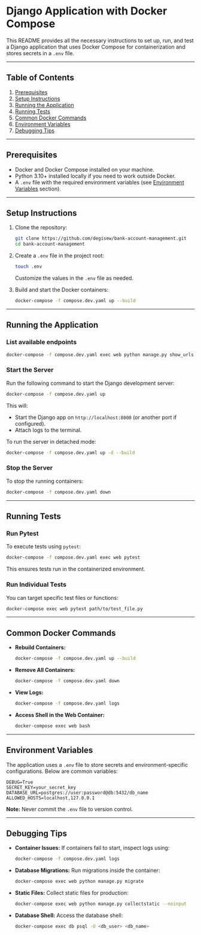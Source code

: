 # Django Application with Docker Compose

This README provides all the necessary instructions to set up, run, and test a Django application that uses Docker Compose for containerization and stores secrets in a `.env` file.

---

## Table of Contents
1. [Prerequisites](#prerequisites)
2. [Setup Instructions](#setup-instructions)
3. [Running the Application](#running-the-application)
4. [Running Tests](#running-tests)
5. [Common Docker Commands](#common-docker-commands)
6. [Environment Variables](#environment-variables)
7. [Debugging Tips](#debugging-tips)

---

## Prerequisites

- Docker and Docker Compose installed on your machine.
- Python 3.10+ installed locally if you need to work outside Docker.
- A `.env` file with the required environment variables (see [Environment Variables](#environment-variables) section).

---

## Setup Instructions

1. Clone the repository:
   ```bash
   git clone https://github.com/degisew/bank-account-management.git
   cd bank-account-management
   ```

2. Create a `.env` file in the project root:
   ```bash
   touch .env
   ```
   Customize the values in the `.env` file as needed.

3. Build and start the Docker containers:
   ```bash
   docker-compose -f compose.dev.yaml up --build
   ```

---

## Running the Application

### List available endpoints
```bash
docker-compose -f compose.dev.yaml exec web python manage.py show_urls
```

### Start the Server
Run the following command to start the Django development server:
```bash
docker-compose -f compose.dev.yaml up
```
This will:
- Start the Django app on `http://localhost:8000` (or another port if configured).
- Attach logs to the terminal.

To run the server in detached mode:
```bash
docker-compose -f compose.dev.yaml up -d --build
```

### Stop the Server
To stop the running containers:
```bash
docker-compose -f compose.dev.yaml down
```

---

## Running Tests

### Run Pytest
To execute tests using `pytest`:
```bash
docker-compose -f compose.dev.yaml exec web pytest
```
This ensures tests run in the containerized environment.


### Run Individual Tests
You can target specific test files or functions:
```bash
docker-compose exec web pytest path/to/test_file.py
```

---

## Common Docker Commands

- **Rebuild Containers:**
  ```bash
  docker-compose -f compose.dev.yaml up --build
  ```

- **Remove All Containers:**
  ```bash
  docker-compose -f compose.dev.yaml down
  ```

- **View Logs:**
  ```bash
  docker-compose -f compose.dev.yaml logs
  ```

- **Access Shell in the Web Container:**
  ```bash
  docker-compose exec web bash
  ```

---

## Environment Variables

The application uses a `.env` file to store secrets and environment-specific configurations. Below are common variables:

```env
DEBUG=True
SECRET_KEY=your_secret_key
DATABASE_URL=postgres://user:password@db:5432/db_name
ALLOWED_HOSTS=localhost,127.0.0.1
```

**Note:** Never commit the `.env` file to version control.

---

## Debugging Tips

- **Container Issues:** If containers fail to start, inspect logs using:
  ```bash
  docker-compose -f compose.dev.yaml logs
  ```

- **Database Migrations:** Run migrations inside the container:
  ```bash
  docker-compose exec web python manage.py migrate
  ```

- **Static Files:** Collect static files for production:
  ```bash
  docker-compose exec web python manage.py collectstatic --noinput
  ```

- **Database Shell:** Access the database shell:
  ```bash
  docker-compose exec db psql -U <db_user> <db_name>
  ```

